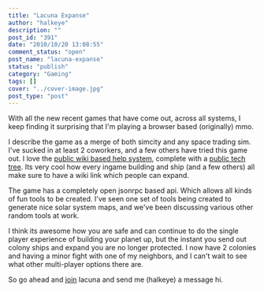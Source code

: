 ```yaml
---
title: "Lacuna Expanse"
author: "halkeye"
description: ""
post_id: "391"
date: "2010/10/20 13:08:55"
comment_status: "open"
post_name: "lacuna-expanse"
status: "publish"
category: "Gaming"
tags: []
cover: "../cover-image.jpg"
post_type: "post"
---
```


With all the new recent games that have come out, across all systems, I keep finding it surprising that I'm playing a browser based (originally) mmo.

I describe the game as a merge of both simcity and any space trading sim. I've sucked in at least 2 coworkers, and a few others have tried this game out. I love the [public wiki based help system](https://community.lacunaexpanse.com/wiki), complete with a [public tech tree](https://community.lacunaexpanse.com/wiki/tech-tree). Its very cool how every ingame building and ship (and a few others) all make sure to have a wiki link which people can expand.

The game has a completely open jsonrpc based api. Which allows all kinds of fun tools to be created. I've seen one set of tools being created to generate nice solar system maps, and we've been discussing various other random tools at work.

I think its awesome how you are safe and can continue to do the single player experience of building your planet up, but the instant you send out colony ships and expand you are no longer protected. I now have 2 colonies and having a minor fight with one of my neighbors, and I can't wait to see what other multi-player options there are.

So go ahead and [join](https://us1.lacunaexpanse.com/#referral=3989a52e-cbfb-35db-8592-e46f0bf902fa) lacuna and send me (halkeye) a message hi.
